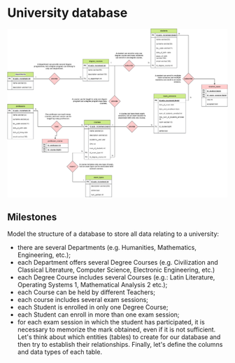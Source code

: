 # University database

![E/R scheme](./db_university.png)

## Milestones

Model the structure of a database to store all data relating to a university:
- there are several Departments (e.g. Humanities, Mathematics, Engineering, etc.);
- each Department offers several Degree Courses (e.g. Civilization and Classical Literature, Computer Science, Electronic Engineering, etc.)
- each Degree Course includes several Courses (e.g.: Latin Literature, Operating Systems 1, Mathematical Analysis 2 etc.);
- each Course can be held by different Teachers;
- each course includes several exam sessions;
- each Student is enrolled in only one Degree Course;
- each Student can enroll in more than one exam session;
- for each exam session in which the student has participated, it is necessary to memorize the mark obtained, even if it is not sufficient.
Let's think about which entities (tables) to create for our database and then try to establish their relationships. Finally, let's define the columns and data types of each table.